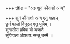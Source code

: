 +++
title = "०३ शुनं कीनाशो अन्व्"

+++
शुनं कीनाशो अन्व् एतु वाहाञ्  
छुनं फालो विनुदन्न् एतु भूमिम् ।  
शुनासीरा हविषा यो यजातै  
सुपिप्पला ओषधयः सन्तु तस्मै ॥